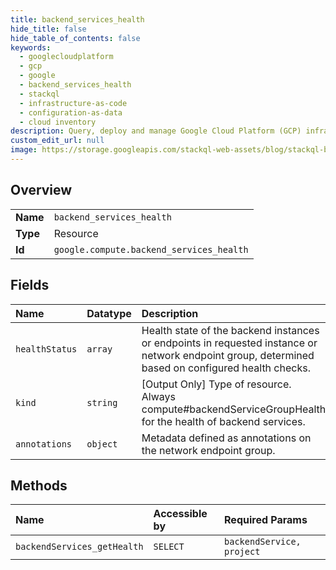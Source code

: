 ```yaml
---
title: backend_services_health
hide_title: false
hide_table_of_contents: false
keywords:
  - googlecloudplatform
  - gcp
  - google
  - backend_services_health
  - stackql
  - infrastructure-as-code
  - configuration-as-data
  - cloud inventory
description: Query, deploy and manage Google Cloud Platform (GCP) infrastructure and resources using SQL
custom_edit_url: null
image: https://storage.googleapis.com/stackql-web-assets/blog/stackql-blog-post-featured-image.png
---
```

  
    

## Overview
<table><tbody>
<tr><td><b>Name</b></td><td><code>backend_services_health</code></td></tr>
<tr><td><b>Type</b></td><td>Resource</td></tr>
<tr><td><b>Id</b></td><td><code>google.compute.backend_services_health</code></td></tr>
</tbody></table>

## Fields
| Name | Datatype | Description |
|:-----|:---------|:------------|
| `healthStatus` | `array` | Health state of the backend instances or endpoints in requested instance or network endpoint group, determined based on configured health checks. |
| `kind` | `string` | [Output Only] Type of resource. Always compute#backendServiceGroupHealth for the health of backend services. |
| `annotations` | `object` | Metadata defined as annotations on the network endpoint group. |
## Methods
| Name | Accessible by | Required Params |
|:-----|:--------------|:----------------|
| `backendServices_getHealth` | `SELECT` | `backendService, project` |
